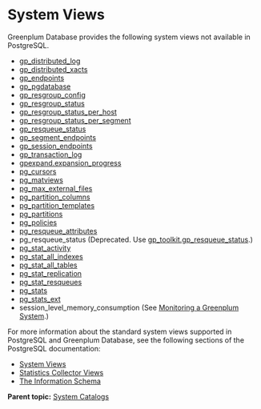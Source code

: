 # System Views 

Greenplum Database provides the following system views not available in PostgreSQL.

-   [gp\_distributed\_log](gp_distributed_log.html)
-   [gp\_distributed\_xacts](gp_distributed_xacts.html)
-   [gp\_endpoints](gp_endpoints.html)
-   [gp\_pgdatabase](gp_pgdatabase.html)
-   [gp\_resgroup\_config](gp_resgroup_config.html)
-   [gp\_resgroup\_status](gp_resgroup_status.html)
-   [gp\_resgroup\_status\_per\_host](gp_resgroup_status_per_host.html)
-   [gp\_resgroup\_status\_per\_segment](gp_resgroup_status_per_segment.html)
-   [gp\_resqueue\_status](gp_resqueue_status.html)
-   [gp\_segment\_endpoints](gp_segment_endpoints.html)
-   [gp\_session\_endpoints](gp_session_endpoints.html)
-   [gp\_transaction\_log](gp_transaction_log.html)
-   [gpexpand.expansion\_progress](gpexpand_expansion_progress.html)
-   [pg\_cursors](pg_cursors.html)
-   [pg\_matviews](pg_matviews.html)
-   [pg\_max\_external\_files](pg_max_external_files.html)
-   [pg\_partition\_columns](pg_partition_columns.html)
-   [pg\_partition\_templates](pg_partition_templates.html)
-   [pg\_partitions](pg_partitions.html)
-   [pg\_policies](pg_policies.html)
-   [pg\_resqueue\_attributes](pg_resqueue_attributes.html)
-   pg\_resqueue\_status \(Deprecated. Use [gp\_toolkit.gp\_resqueue\_status](../gp_toolkit.html).\)
-   [pg\_stat\_activity](pg_stat_activity.html)
-   [pg\_stat\_all\_indexes](pg_stat_indexes.html)
-   [pg\_stat\_all\_tables](pg_stat_tables.html)
-   [pg\_stat\_replication](pg_stat_replication.html)
-   [pg\_stat\_resqueues](pg_stats_resqueue.html)
-   [pg\_stats](pg_stats.html)
-   [pg\_stats\_ext](pg_stats_ext.html)
-   session\_level\_memory\_consumption \(See [Monitoring a Greenplum System](../../admin_guide/managing/monitor.html#topic_slt_ddv_1q).\)

For more information about the standard system views supported in PostgreSQL and Greenplum Database, see the following sections of the PostgreSQL documentation:

-   [System Views](https://www.postgresql.org/docs/9.4/views-overview.html)
-   [Statistics Collector Views](https://www.postgresql.org/docs/12/monitoring-stats.html#MONITORING-STATS-VIEWS)
-   [The Information Schema](https://www.postgresql.org/docs/9.4/information-schema.html)

**Parent topic:** [System Catalogs](../system_catalogs/catalog_ref.html)

